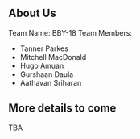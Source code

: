 ## About Us
Team Name: BBY-18
Team Members:
- Tanner Parkes
- Mitchell MacDonald
- Hugo Amuan
- Gurshaan Daula
- Aathavan Sriharan
## More details to come
TBA